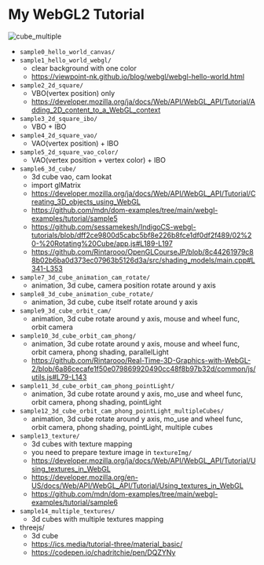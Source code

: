 # My WebGL2 Tutorial

![cube_multiple](https://github.com/Rintarooo/my_webgl_tutorial/assets/51239551/f03ccd30-c455-4e48-a758-1e12e94b88e7)

* `sample0_hello_world_canvas/`
* `sample1_hello_world_webgl/`
    * clear background with one color
    * https://viewpoint-nk.github.io/blog/webgl/webgl-hello-world.html
* `sample2_2d_square/`
    * VBO(vertex position) only
    * https://developer.mozilla.org/ja/docs/Web/API/WebGL_API/Tutorial/Adding_2D_content_to_a_WebGL_context
* `sample3_2d_square_ibo/`
    * VBO + IBO
* `sample4_2d_square_vao/`
    * VAO(vertex position) + IBO
* `sample5_2d_square_vao_color/`
    * VAO(vertex position + vertex color) + IBO
* `sample6_3d_cube/`
    * 3d cube vao, cam lookat
    * import glMatrix
    * https://developer.mozilla.org/ja/docs/Web/API/WebGL_API/Tutorial/Creating_3D_objects_using_WebGL
    * https://github.com/mdn/dom-examples/tree/main/webgl-examples/tutorial/sample5
    * https://github.com/sessamekesh/IndigoCS-webgl-tutorials/blob/dff2ce9800d5cabc5bf8e226b8fce1df0df2f489/02%20-%20Rotating%20Cube/app.js#L189-L197
    * https://github.com/Rintarooo/OpenGLCourseJP/blob/8c44261979c88b02b6ba0d373ec07963b5126d3a/src/shading_models/main.cpp#L341-L353
* `sample7_3d_cube_animation_cam_rotate/`
    * animation, 3d cube, camera position rotate around y axis
* `sample8_3d_cube_animation_cube_rotate/`
    * animation, 3d cube, cube itself rotate around y axis
* `sample9_3d_cube_orbit_cam/`
    * animation, 3d cube rotate around y axis, mouse and wheel func, orbit camera
* `sample10_3d_cube_orbit_cam_phong/`
    * animation, 3d cube rotate around y axis, mouse and wheel func, orbit camera, phong shading, parallelLight
    * https://github.com/Rintarooo/Real-Time-3D-Graphics-with-WebGL-2/blob/6a86cecafe1f50e079869920490cc48f8b97b32d/common/js/utils.js#L79-L143
* `sample11_3d_cube_orbit_cam_phong_pointLight/`
    * animation, 3d cube rotate around y axis, mo_use and wheel func, orbit camera, phong shading, pointLight
* `sample12_3d_cube_orbit_cam_phong_pointLight_multipleCubes/`
    * animation, 3d cube rotate around y axis, mo_use and wheel func, orbit camera, phong shading, pointLight, multiple cubes
* `sample13_texture/`
    * 3d cubes with texture mapping
    * you need to prepare texture image in `textureImg/`
    * https://developer.mozilla.org/ja/docs/Web/API/WebGL_API/Tutorial/Using_textures_in_WebGL
    * https://developer.mozilla.org/en-US/docs/Web/API/WebGL_API/Tutorial/Using_textures_in_WebGL
    * https://github.com/mdn/dom-examples/tree/main/webgl-examples/tutorial/sample6
* `sample14_multiple_textures/`
    * 3d cubes with multiple textures mapping
* threejs/
    * 3d cube
    * https://ics.media/tutorial-three/material_basic/
    * https://codepen.io/chadritchie/pen/DQZYNy

